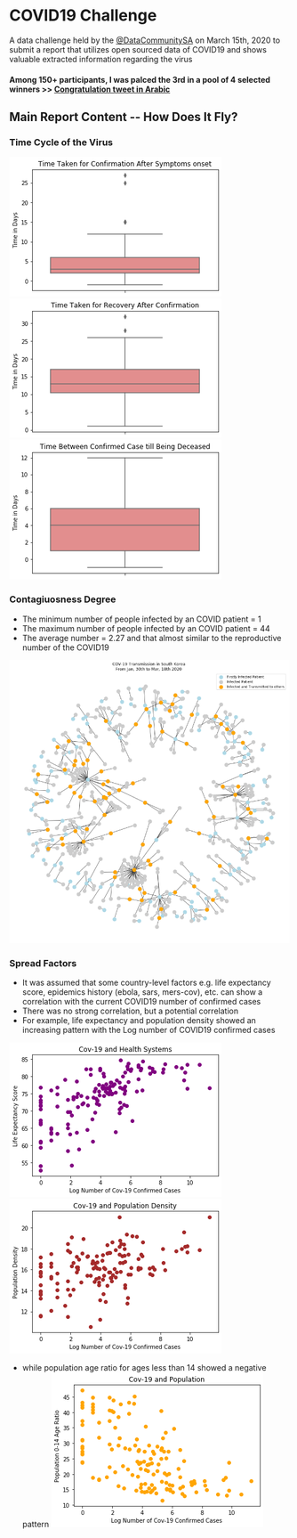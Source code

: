 # COVID19 Challenge
A data challenge held by the [@DataCommunitySA](https://twitter.com/DataCommunitySA) on March 15th, 2020 to submit a report that utilizes open sourced data of COVID19 and shows valuable extracted information regarding the virus
#### Among 150+ participants, I was palced the 3rd in a pool of 4 selected winners >>  [Congratulation tweet in Arabic](https://twitter.com/DataCommunitySA/status/1249400618676076552?s=20)

## Main Report Content -- How Does It Fly?
### Time Cycle of the Virus
![](/images/time_diff_onset_confirmed.png) ![](images/time_diff_conf_recov.png) ![](images/time_diff_conf_dead.png)

### Contagiuosness Degree
* The minimum number of people infected by an COVID patient = 1
* The maximum number of people infected by an COVID patient = 44
* The average number = 2.27 and that almost similar to the reproductive number of the COVID19 
<img src="images/virus%20spread%20graph.png" width="600">

### Spread Factors
* It was assumed that some country-level factors e.g. life expectancy score, epidemics history (ebola, sars, mers-cov), etc. can show a correlation with the current COVID19 number of confirmed cases
* There was no strong correlation, but a potential correlation
* For example, life expectancy and population density showed an increasing pattern with the Log number of COVID19 confirmed cases

![](/images/life_exp_confirmed_final.png) ![](/images/pop_den_conf_final.png)

* while population age ratio for ages less than 14 showed a negative pattern
![](/images/between_0-14_confirmed_final.png)
